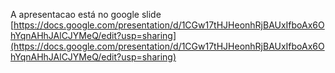 A apresentacao está no google slide [https://docs.google.com/presentation/d/1CGw17tHJHeonhRjBAUxIfboAx6OhYqnAHhJAlCJYMeQ/edit?usp=sharing](https://docs.google.com/presentation/d/1CGw17tHJHeonhRjBAUxIfboAx6OhYqnAHhJAlCJYMeQ/edit?usp=sharing)
